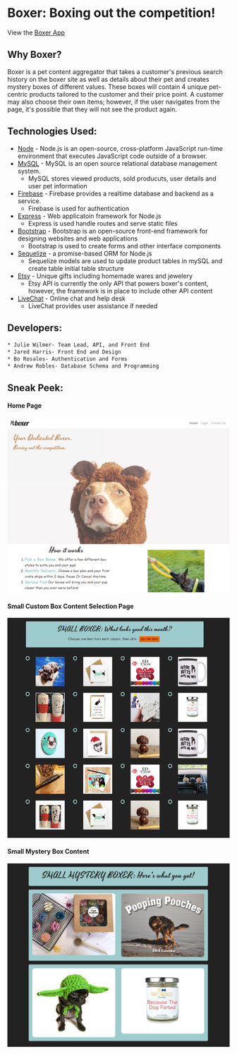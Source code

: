 # Boxer: Boxing out the competition!

View the [Boxer App](https://ancient-oasis-49225.herokuapp.com/) 

## Why Boxer?

Boxer is a pet content aggregator that takes a customer's previous search history on the boxer site as well as details about their pet and creates mystery boxes of different values. These boxes will contain 4 unique pet-centric products tailored to the customer and their price point. A customer may also choose their own items; however, if the user navigates from the page, it's possible that they will not see the product again. 

## Technologies Used:

* [Node](https://nodejs.org/) - Node.js is an open-source, cross-platform JavaScript run-time environment that executes JavaScript code outside of a browser.
* [MySQL](https://www.mysql.com/) - MySQL is an open source relational database management system. 
    * MySQL stores viewed products, sold producuts, user details and user pet information
* [Firebase](https://firebase.google.com/) - Firebase provides a realtime database and backend as a service. 
    * Firebase is used for authentication   
* [Express](https://expressjs.com/) - Web applicatoin framework for Node.js
    * Express is used handle routes and serve static files
* [Bootstrap](https://getbootstrap.com/) - Bootstrap is an open-source front-end framework for designing websites and web applications
    * Bootstrap is used to create forms and other interface components
* [Sequelize](docs.sequelizejs.com/) -  a promise-based ORM for Node.js 
    * Sequelize models are used to update product tables in mySQL and create table initial table structure 
* [Etsy](https://www.etsy.com/developers/documentation/getting_started/api_basics) - Unique gifts including homemade wares and jewelery
    * Etsy API is currently the only API that powers boxer's content, however, the framework is in place to include other API content
* [LiveChat](https://www.livechatinc.com/) - Online chat and help desk
    * LiveChat provides user assistance if needed

## Developers:
    * Julie Wilmer- Team Lead, API, and Front End
    * Jared Harris- Front End and Design
    * Bo Rosales- Authentication and Forms
    * Andrew Robles- Database Schema and Programming 

## Sneak Peek: 

#### Home Page
![Home Page Screenshot](boxer-splash-page.png)

#### Small Custom Box Content Selection Page
![Small Box Content Selection Screenshot](small-box-content.png)

#### Small Mystery Box Content
![Mystery Box Content Screenshot](sm-mystery-box-content.png)


